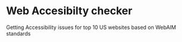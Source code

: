 Web Accesibilty checker
=======================

Getting Accessibility issues for top 10 US websites based on WebAIM standards